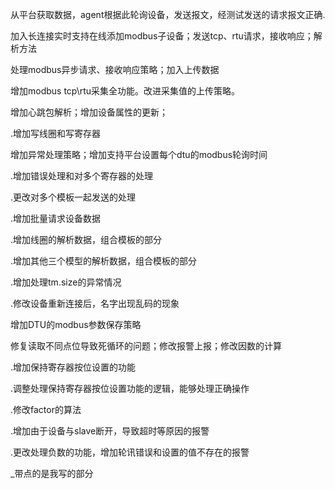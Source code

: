 从平台获取数据，agent根据此轮询设备，发送报文，经测试发送的请求报文正确.

加入长连接实时支持在线添加modbus子设备；发送tcp、rtu请求，接收响应；解析方法 

处理modbus异步请求、接收响应策略；加入上传数据

增加modbus tcp\rtu采集全功能。改进采集值的上传策略。

增加心跳包解析；增加设备属性的更新； 

.增加写线圈和写寄存器 

增加异常处理策略；增加支持平台设置每个dtu的modbus轮询时间 

.增加错误处理和对多个寄存器的处理 

.更改对多个模板一起发送的处理 

.增加批量请求设备数据 

.增加线圈的解析数据，组合模板的部分 

.增加其他三个模型的解析数据，组合模板的部分 

.增加处理tm.size的异常情况

.修改设备重新连接后，名字出现乱码的现象 

增加DTU的modbus参数保存策略

修复读取不同点位导致死循环的问题；修改报警上报；修改因数的计算

.增加保持寄存器按位设置的功能

.调整处理保持寄存器按位设置功能的逻辑，能够处理正确操作 

.修改factor的算法

.增加由于设备与slave断开，导致超时等原因的报警

.更改处理负数的功能，增加轮讯错误和设置的值不存在的报警

_带点的是我写的部分

